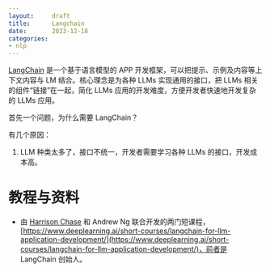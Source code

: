 ```yaml
---
layout:     draft
title:      Langchain
date:       2023-12-18
categories: 
- nlp
---
```


[LangChain](https://python.langchain.com/docs/get_started/introduction) 是一个基于语言模型的 APP 开发框架，可以把提示、示例及内容等上下文内容与 LM 结合。核心理念是为各种 LLMs 实现通用的接口，把 LLMs 相关的组件“链接”在一起，简化 LLMs 应用的开发难度，方便开发者快速地开发复杂的 LLMs 应用。


首先一个问题，为什么需要 LangChain？

有几个原因：
1. LLM 种类太多了，接口不统一，开发者需要学习各种 LLMs 的接口，开发成本高。

# 教程与资料
- 由 [Harrison Chase](https://dlj.one/8g4dq3) 和 Andrew Ng 联合开发的两门短课程，[https://www.deeplearning.ai/short-courses/langchain-for-llm-application-development/](https://www.deeplearning.ai/short-courses/langchain-for-llm-application-development/)，前者是 LangChain 创始人。

